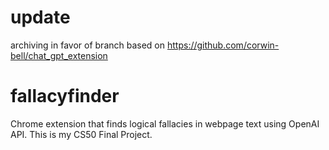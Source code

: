 # update
archiving in favor of branch based on https://github.com/corwin-bell/chat_gpt_extension
# fallacyfinder
Chrome extension that finds logical fallacies in webpage text using OpenAI API. This is my CS50 Final Project.
